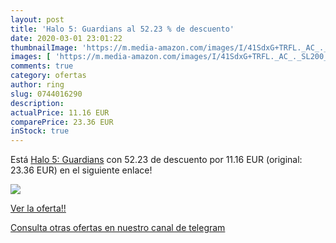 ```yaml
---
layout: post
title: 'Halo 5: Guardians al 52.23 % de descuento'
date: 2020-03-01 23:01:22
thumbnailImage: 'https://m.media-amazon.com/images/I/41SdxG+TRFL._AC_._SL200_.jpg'
images: [ 'https://m.media-amazon.com/images/I/41SdxG+TRFL._AC_._SL200_.jpg' ]
comments: true
category: ofertas
author: ring
slug: 0744016290
description:
actualPrice: 11.16 EUR
comparePrice: 23.36 EUR
inStock: true
---
```


Está [Halo 5: Guardians](https://www.amazon.com/dp/0744016290/?tag=redken08-20) con 52.23 de descuento por 11.16 EUR (original: 23.36 EUR) en el siguiente enlace!

[![](https://m.media-amazon.com/images/I/41SdxG+TRFL._AC_._SL200_.jpg)](https://www.amazon.com/dp/0744016290/?tag=redken08-20)

[Ver la oferta!!](https://www.amazon.com/dp/0744016290/?tag=redken08-20)

[Consulta otras ofertas en nuestro canal de telegram](https://t.me/s/ofertas25)
